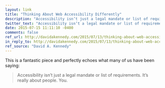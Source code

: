 ```yaml
---
layout: link
title: "Thinking About Web Accessibility Differently"
description: "Accessibility isn’t just a legal mandate or list of requirements. It’s really about people. You."
twitter_text: "Accessibility isn’t a legal mandate or list of requirements. It’s about people."
date: 2015-07-15 11:11:10 -0400
comments: false
ref_url: http://davidakennedy.com/2015/07/13/thinking-about-web-accessibility-differently/
in_reply_to: http://davidakennedy.com/2015/07/13/thinking-about-web-accessibility-differently/
ref_source: "David A. Kennedy"
---
```


This is a fantastic piece and perfectly echoes what many of us have been saying:

> Accessibility isn’t just a legal mandate or list of requirements. It’s really about people. You.